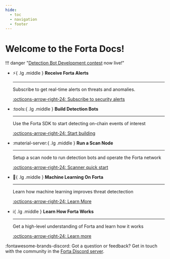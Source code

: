 ```yaml
---
hide:
  - toc
  - navigation
  - footer
---
```


# Welcome to the Forta Docs!

!!! danger "[Detection Bot Development contest](contest10-forta.md) now live!"


<div class="grid cards" markdown>


-   :zap:{ .lg .middle } __Receive Forta Alerts__

    ---

    Subscribe to get real-time alerts on threats and anomalies.

    [:octicons-arrow-right-24: Subscribe to security alerts](receive-forta-alerts.md)

-   :tools:{ .lg .middle } __Build Detection Bots__

    ---

    Use the Forta SDK to start detecting on-chain events of interest

    [:octicons-arrow-right-24: Start building](quickstart.md)

-   :material-server:{ .lg .middle } __Run a Scan Node__

    ---

    Setup a scan node to run detection bots and operate the Forta network

    [:octicons-arrow-right-24: Scanner quick start](scanner-quickstart.md)

-   :robot:{ .lg .middle } __Machine Learning On Forta__

    ---

    Learn how machine learning improves threat detectection

    [:octicons-arrow-right-24: Learn More](ml-with-forta.md)

-   :information_source:{ .lg .middle } __Learn How Forta Works__

    ---

    Get a high-level understanding of Forta and learn how it works

    [:octicons-arrow-right-24: Learn more](what-is-forta.md)
   
</div>


:fontawesome-brands-discord: Got a question or feedback? Get in touch with the community in the [Forta Discord server](https://discord.com/invite/tpWYdjyc6Q).<br><br>
